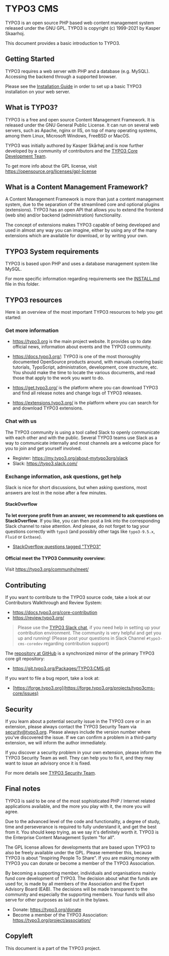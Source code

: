 TYPO3 CMS
=========

TYPO3 is an open source PHP based web content management system released
under the GNU GPL. TYPO3 is copyright (c) 1999-2021 by Kasper Skaarhoj.

This document provides a basic introduction to TYPO3.

Getting Started
---------------

TYPO3 requires a web server with PHP and a database (e.g. MySQL).
Accessing the backend through a supported browser.

Please see the [Installation Guide](https://docs.typo3.org/installation)
in order to set up a basic TYPO3 installation on your web server.

What is TYPO3?
--------------

TYPO3 is a free and open source Content Management Framework. It is
released under the GNU General Public License. It can run on several web
servers, such as Apache, nginx or IIS, on top of many operating systems,
among them Linux, Microsoft Windows, FreeBSD or MacOS.

TYPO3 was initially authored by Kasper Skårhøj and is now further
developed by a community of contributors and the [TYPO3 Core Development
Team](https://typo3.org/community/teams/typo3-development/).

To get more info about the GPL license, visit
https://opensource.org/licenses/gpl-license

What is a Content Management Framework?
---------------------------------------

A Content Management Framework is more than just a content management
system, due to the separation of the streamlined core and optional
plugins (extensions). TYPO3 has an open API that allows you to extend
the frontend (web site) and/or backend (administration) functionality.

The concept of extensions makes TYPO3 capable of being developed and
used in almost any way you can imagine, either by using any of the many
extensions which are available for download, or by writing your own.

TYPO3 System requirements
-------------------------

TYPO3 is based upon PHP and uses a database management system like
MySQL.

For more specific information regarding requirements see the
[INSTALL.md](INSTALL.md#server-system-requirements) file in this folder.

TYPO3 resources
---------------

Here is an overview of the most important TYPO3 resources to help you
get started:

### Get more information

* https://typo3.org is the main project website. It provides up to date
  official news, information about events and the TYPO3 community.

* https://docs.typo3.org/: TYPO3 is one of the most thoroughly
  documented OpenSource products around, with manuals covering basic
  tutorials, TypoScript, administration, development, core structure,
  etc. You should make the time to locate the various documents, and
  read those that apply to the work you want to do.

* https://get.typo3.org/ is the platform where you can download TYPO3
  and find all release notes and change logs of TYPO3 releases.

* https://extensions.typo3.org/ is the platform where you can search for
  and download TYPO3 extensions.

### Chat with us

The TYPO3 community is using a tool called Slack to openly communicate
with each other and with the public. Several TYPO3 teams use Slack as a
way to communicate internally and most channels are a welcome place for
you to join and get yourself involved.

* Register: https://my.typo3.org/about-mytypo3org/slack
* Slack: https://typo3.slack.com/

### Exchange information, ask questions, get help

Slack is nice for short discussions, but when asking questions, most
answers are lost in the noise after a few minutes.

#### StackOverflow

**To let everyone profit from an answer, we recommend to ask questions
on StackOverflow**. If you like, you can then post a link into the
corresponding Slack channel to raise attention. And please, do not
forget to tag your questions correctly with `typo3` (and possibly other
tags like `typo3-9.5.x`, `Fluid` or `Extbase`).

* [StackOverflow questions tagged "TYPO3"](https://stackoverflow.com/questions/tagged/typo3)

#### Official meet the TYPO3 Community overview:

Visit https://typo3.org/community/meet/

Contributing
------------

If you want to contribute to the TYPO3 source code, take a look at our
Contributors Walkthrough and Review System:

* https://docs.typo3.org/core-contribution
* https://review.typo3.org/

> Please use the [TYPO3 Slack chat](#chat-with-us), if you need help in
> setting up your contribution environment. The community is very
> helpful and get you up and running! (Please post your questions in
> Slack Channel `#typo3-cms-coredev` regarding contribution support)

The [repository at GitHub](https://github.com/typo3/typo3) is a
synchronized mirror of the primary TYPO3 core git repository:

* https://git.typo3.org/Packages/TYPO3.CMS.git

If you want to file a bug report, take a look at:

* [https://forge.typo3.org](https://forge.typo3.org/projects/typo3cms-core/issues)

Security
--------

If you learn about a potential security issue in the TYPO3 core or in
an extension, please always contact the TYPO3 Security Team via security@typo3.org.
Please always include the version number where you've discovered the issue.
If we can confirm a problem in a third-party extension, we will inform the
author immediately.

If you discover a security problem in your own extension, please inform
the TYPO3 Security Team as well. They can help you to fix it, and they
may want to issue an advisory once it is fixed.

For more details see [TYPO3 Security Team](https://typo3.org/community/teams/security/).

Final notes
-----------

TYPO3 is said to be one of the most sophisticated PHP / Internet related
applications available, and the more you play with it, the more you will
agree.

Due to the advanced level of the code and functionality, a degree of
study, time and perseverance is required to fully understand it, and get
the best from it. You should keep trying, as we say it's definitely
worth it. TYPO3 is the Enterprise Content Management System "for all".

The GPL license allows for developments that are based upon TYPO3 to
also be freely available under the GPL. Please remember this, because
TYPO3 is about "Inspiring People To Share". If you are making money with
TYPO3 you can donate or become a member of the TYPO3 Association.

By becoming a supporting member, individuals and organisations mainly
fund core development of TYPO3. The decision about what the funds are
used for, is made by all members of the Association and the Expert
Advisory Board (EAB). The decisions will be made transparent to the
community and especially the supporting members. Your funds will also
serve for other purposes as laid out in the bylaws.

* Donate: https://typo3.org/donate
* Become a member of the TYPO3 Association:
  https://typo3.org/project/association/

Copyleft
--------

This document is a part of the TYPO3 project.
